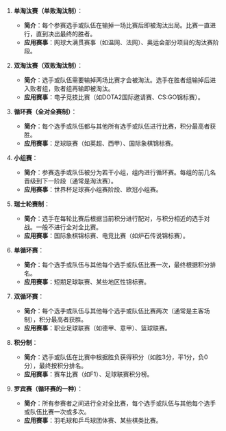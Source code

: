 1. **单淘汰赛（单败淘汰制）**：
    - **简介**：每个参赛选手或队伍在输掉一场比赛后即被淘汰出局。比赛一直进行，直到决出最终的胜者。
    - **应用赛事**：网球大满贯赛事（如温网、法网）、奥运会部分项目的淘汰赛阶段。

2. **双淘汰赛（双败淘汰制）**：
    - **简介**：选手或队伍需要输掉两场比赛才会被淘汰。选手在胜者组输掉后进入败者组，败者组再输即被淘汰。
    - **应用赛事**：电子竞技比赛（如DOTA2国际邀请赛、CS:GO锦标赛）。

3. **循环赛（全对全赛制）**：
    - **简介**：每个选手或队伍都与其他所有选手或队伍进行比赛，积分最高者获胜。
    - **应用赛事**：足球联赛（如英超、西甲）、国际象棋锦标赛。

4. **小组赛**：
    - **简介**：参赛选手或队伍被分为若干小组，组内进行循环赛。每组的前几名晋级到下一阶段（通常是淘汰赛）。
    - **应用赛事**：世界杯足球赛小组赛阶段、欧冠小组赛。

5. **瑞士轮赛制**：
    - **简介**：选手在每轮比赛后根据当前积分进行配对，与积分相近的选手对战。一般不进行全对全比赛。
    - **应用赛事**：国际象棋锦标赛、电竞比赛（如炉石传说锦标赛）。

6. **单循环赛**：
    - **简介**：每个选手或队伍与其他每个选手或队伍比赛一次，最终根据积分排名。
    - **应用赛事**：短期足球联赛、某些地区性锦标赛。

7. **双循环赛**：
    - **简介**：每个选手或队伍与其他每个选手或队伍比赛两次（通常是主客场制），积分最高者获胜。
    - **应用赛事**：职业足球联赛（如德甲、意甲）、篮球联赛。

8. **积分制**：
    - **简介**：选手或队伍在比赛中根据胜负获得积分（如胜3分，平1分，负0分），最终按积分排名。
    - **应用赛事**：赛车比赛（如F1）、足球联赛积分榜。

9. **罗宾赛（循环赛的一种）**：
    - **简介**：所有参赛者之间进行全对全比赛，每个选手或队伍与其他每个选手或队伍比赛一次或多次。
    - **应用赛事**：羽毛球和乒乓球团体赛、某些棋类比赛。
